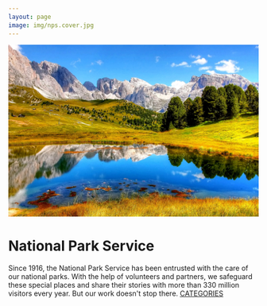 ```yaml
---
layout: page
image: img/nps.cover.jpg
---
```

<div class="indexsplit">
<img src="img/nps.cover.jpg" alt="nps">
<div class="hometxt">
 <div class="about_home">
 <h1> National Park Service </h1>
Since 1916, the National Park Service has been entrusted with the care of our national parks. With the help of volunteers and partners, we safeguard these special places and share their stories with more than 330 million visitors every year. But our work doesn't stop there.
<a href="cata.html" class="button" target="_blank">CATEGORIES</a>
 </div>

</div>
</div>
